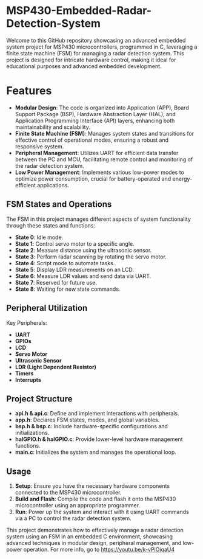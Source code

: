 
# MSP430-Embedded-Radar-Detection-System

Welcome to this GitHub repository showcasing an advanced embedded system project for MSP430 microcontrollers, programmed in C, leveraging a finite state machine (FSM) for managing a radar detection system. This project is designed for intricate hardware control, making it ideal for educational purposes and advanced embedded development.

# Features

- **Modular Design**: The code is organized into Application (APP), Board Support Package (BSP), Hardware Abstraction Layer (HAL), and Application Programming Interface (API) layers, enhancing both maintainability and scalability.
- **Finite State Machine (FSM)**: Manages system states and transitions for effective control of operational modes, ensuring a robust and responsive system.
- **Peripheral Management**: Utilizes UART for efficient data transfer between the PC and MCU, facilitating remote control and monitoring of the radar detection system.
- **Low Power Management**: Implements various low-power modes to optimize power consumption, crucial for battery-operated and energy-efficient applications.

## FSM States and Operations

The FSM in this project manages different aspects of system functionality through these states and functions:

- **State 0**: Idle mode.
- **State 1**: Control servo motor to a specific angle.
- **State 2**: Measure distance using the ultrasonic sensor.
- **State 3**: Perform radar scanning by rotating the servo motor.
- **State 4**: Script mode to automate tasks.
- **State 5**: Display LDR measurements on an LCD.
- **State 6**: Measure LDR values and send data via UART.
- **State 7**: Reserved for future use.
- **State 8**: Waiting for new state commands.

## Peripheral Utilization

Key Peripherals:

- **UART**
- **GPIOs**
- **LCD**
- **Servo Motor**
- **Ultrasonic Sensor**
- **LDR (Light Dependent Resistor)**
- **Timers**
- **Interrupts**

## Project Structure

- **api.h & api.c**: Define and implement interactions with peripherals.
- **app.h**: Declares FSM states, modes, and global variables.
- **bsp.h & bsp.c**: Include hardware-specific configurations and initializations.
- **halGPIO.h & halGPIO.c**: Provide lower-level hardware management functions.
- **main.c**: Initializes the system and manages the operational loop.

## Usage

1. **Setup**: Ensure you have the necessary hardware components connected to the MSP430 microcontroller.
2. **Build and Flash**: Compile the code and flash it onto the MSP430 microcontroller using an appropriate programmer.
3. **Run**: Power up the system and interact with it using UART commands via a PC to control the radar detection system.

This project demonstrates how to effectively manage a radar detection system using an FSM in an embedded C environment, showcasing advanced techniques in modular design, peripheral management, and low-power operation.
For more info, go to https://youtu.be/k-vPiOiqaU4
